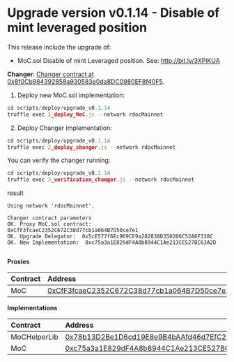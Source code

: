 # Upgrade version v0.1.14 - Disable of mint leveraged position

This release include the upgrade of:

* MoC.sol Disable of mint Leveraged position. See: http://bit.ly/3XPiKUA

**Changer**: [Changer contract at 0x8f0Cb984392858a930583e0da8DC0980EF8f40F5](https://explorer.rsk.co/address/0x8f0Cb984392858a930583e0da8DC0980EF8f40F5?__ctab=Code). 

1. Deploy new MoC.sol implementation:

```js
cd scripts/deploy/upgrade_v0.1.14
truffle exec 1_deploy_MoC.js --network rdocMainnet
```

2. Deploy Changer implementation:

```js
cd scripts/deploy/upgrade_v0.1.14
truffle exec 2_deploy_changer.js --network rdocMainnet
```

You can verify the changer running:

```js
cd scripts/deploy/upgrade_v0.1.14
truffle exec 3_verification_changer.js --network rdocMainnet
```

result

```
Using network 'rdocMainnet'.

Changer contract parameters
OK. Proxy MoC.sol contract:  0xCfF3fcaeC2352C672C38d77cb1a064B7D50ce7e1
OK. Upgrade Delegator:  0x5cE577f6Ec969CE9a282838D350206C52A6F338C
OK. New Implementation:  0xc75a3a1E829dF4A8b8944C1Ae213CE527BC63A2D
  
```

**Proxies**

|  Contract  | Address                                    |  
|:---|:-------------------------------------------|
|  MoC  | [0xCfF3fcaeC2352C672C38d77cb1a064B7D50ce7e1](https://explorer.rsk.co/address/0xCfF3fcaeC2352C672C38d77cb1a064B7D50ce7e1) |


**Implementations**

|  Contract  | Address                                                                                                                                     |  
|:---|:--------------------------------------------------------------------------------------------------------------------------------------------|
|  MoCHelperLib  | [0x78b13D2Be1D6cd19E8e9B4bAAfd46d7EfC238434](https://explorer.rsk.co/address/0x78b13D2Be1D6cd19E8e9B4bAAfd46d7EfC238434)                    |
|  MoC  | [0xc75a3a1E829dF4A8b8944C1Ae213CE527BC63A2D](https://explorer.rsk.co/address/0xc75a3a1E829dF4A8b8944C1Ae213CE527BC63A2D?__ctab=general)     |

